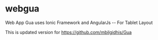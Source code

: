 webgua
======

Web App Gua uses Ionic Framework and AngularJs -- For Tablet Layout

This is updated version for https://github.com/mbilgidhis/Gua
